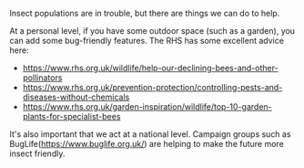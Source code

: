 Insect populations are in trouble, but there are things we can do to help.

At a personal level, if you have some outdoor space (such as a garden), you can add some bug-friendly features. The RHS has some excellent advice here:
* https://www.rhs.org.uk/wildlife/help-our-declining-bees-and-other-pollinators
* https://www.rhs.org.uk/prevention-protection/controlling-pests-and-diseases-without-chemicals
* https://www.rhs.org.uk/garden-inspiration/wildlife/top-10-garden-plants-for-specialist-bees

It's also important that we act at a national level. Campaign groups such as BugLife(https://www.buglife.org.uk/) are helping to make the future more insect friendly.
